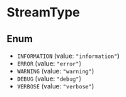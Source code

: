 # StreamType

## Enum

* `INFORMATION` (value: `"information"`)
* `ERROR` (value: `"error"`)
* `WARNING` (value: `"warning"`)
* `DEBUG` (value: `"debug"`)
* `VERBOSE` (value: `"verbose"`)
